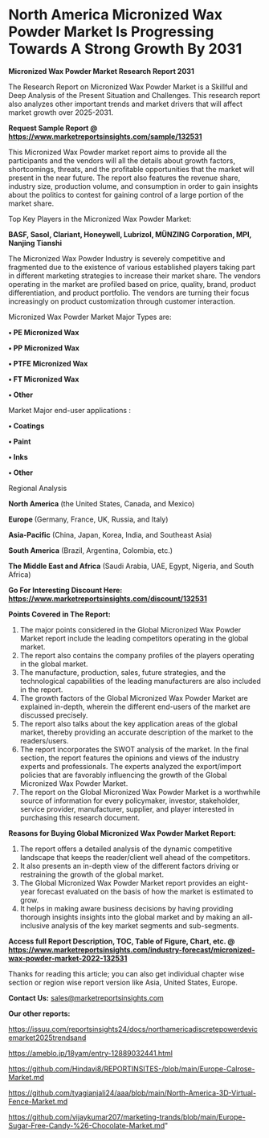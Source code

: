 # North America Micronized Wax Powder Market Is Progressing Towards A Strong Growth By 2031

<strong>Micronized Wax Powder Market Research Report 2031</strong>

The Research Report on Micronized Wax Powder Market is a Skillful and Deep Analysis of the Present Situation and Challenges. This research report also analyzes other important trends and market drivers that will affect market growth over 2025-2031.

<strong>Request Sample Report @ <a href=https://www.marketreportsinsights.com/sample/132531>https://www.marketreportsinsights.com/sample/132531</a></strong>

This Micronized Wax Powder market report aims to provide all the participants and the vendors will all the details about growth factors, shortcomings, threats, and the profitable opportunities that the market will present in the near future. The report also features the revenue share, industry size, production volume, and consumption in order to gain insights about the politics to contest for gaining control of a large portion of the market share.

Top Key Players in the Micronized Wax Powder Market:

<strong>BASF, Sasol, Clariant, Honeywell, Lubrizol, MÜNZING Corporation, MPI, Nanjing Tianshi</strong>

The Micronized Wax Powder Industry is severely competitive and fragmented due to the existence of various established players taking part in different marketing strategies to increase their market share. The vendors operating in the market are profiled based on price, quality, brand, product differentiation, and product portfolio. The vendors are turning their focus increasingly on product customization through customer interaction.

Micronized Wax Powder Market Major Types are:

<strong>• PE Micronized Wax

• PP Micronized Wax

• PTFE Micronized Wax

• FT Micronized Wax

• Other</strong>

Market Major end-user applications :

<strong>• Coatings

• Paint

• Inks

• Other</strong>

Regional Analysis

</u><strong><b>North America</b></strong> (the United States, Canada, and Mexico)

<strong><b>Europe </b></strong>(Germany, France, UK, Russia, and Italy)

<strong><b>Asia-Pacific</b></strong> (China, Japan, Korea, India, and Southeast Asia)

<strong><b>South America</b></strong> (Brazil, Argentina, Colombia, etc.)

<strong><b>The Middle East and Africa</b></strong> (Saudi Arabia, UAE, Egypt, Nigeria, and South Africa)

<strong>Go For Interesting Discount Here: <a href=https://www.marketreportsinsights.com/discount/132531>https://www.marketreportsinsights.com/discount/132531</a></strong>

<strong>Points Covered in The Report:</strong>
<ol>
  <li>The major points considered in the Global Micronized Wax Powder Market report include the leading competitors operating in the global market.</li>
  <li>The report also contains the company profiles of the players operating in the global market.</li>
  <li>The manufacture, production, sales, future strategies, and the technological capabilities of the leading manufacturers are also included in the report.</li>
  <li>The growth factors of the Global Micronized Wax Powder Market are explained in-depth, wherein the different end-users of the market are discussed precisely.</li>
  <li>The report also talks about the key application areas of the global market, thereby providing an accurate description of the market to the readers/users.</li>
  <li>The report incorporates the SWOT analysis of the market. In the final section, the report features the opinions and views of the industry experts and professionals. The experts analyzed the export/import policies that are favorably influencing the growth of the Global Micronized Wax Powder Market.</li>
  <li>The report on the Global Micronized Wax Powder Market is a worthwhile source of information for every policymaker, investor, stakeholder, service provider, manufacturer, supplier, and player interested in purchasing this research document.</li>
</ol>
<strong>Reasons for Buying Global Micronized Wax Powder Market Report:</strong>

<ol>
  <li>The report offers a detailed analysis of the dynamic competitive landscape that keeps the reader/client well ahead of the competitors.</li>
  <li>It also presents an in-depth view of the different factors driving or restraining the growth of the global market.</li>
  <li>The Global Micronized Wax Powder Market report provides an eight-year forecast evaluated on the basis of how the market is estimated to grow.</li>
  <li>It helps in making aware business decisions by having providing thorough insights insights into the global market and by making an all-inclusive analysis of the key market segments and sub-segments.</li>
</ol>
<strong>Access full Report Description, TOC, Table of Figure, Chart, etc. @ <a href=https://www.marketreportsinsights.com/industry-forecast/micronized-wax-powder-market-2022-132531>https://www.marketreportsinsights.com/industry-forecast/micronized-wax-powder-market-2022-132531</a></strong>


Thanks for reading this article; you can also get individual chapter wise section or region wise report version like Asia, United States, Europe.

<strong>Contact Us:</strong>
sales@marketreportsinsights.com

<strong>Our other reports:</strong>

<a href=https://issuu.com/reportsinsights24/docs/northamericadiscretepowerdevicemarket2025trendsand>https://issuu.com/reportsinsights24/docs/northamericadiscretepowerdevicemarket2025trendsand</a>

<a href=https://ameblo.jp/18yam/entry-12889032441.html>https://ameblo.jp/18yam/entry-12889032441.html</a>

<a href=https://github.com/Hindavi8/REPORTINSITES-/blob/main/Europe-Calrose-Market.md>https://github.com/Hindavi8/REPORTINSITES-/blob/main/Europe-Calrose-Market.md</a>

<a href=https://github.com/tyagianjali24/aaa/blob/main/North-America-3D-Virtual-Fence-Market.md>https://github.com/tyagianjali24/aaa/blob/main/North-America-3D-Virtual-Fence-Market.md</a>

<a href=https://github.com/vijaykumar207/marketing-trands/blob/main/Europe-Sugar-Free-Candy-%26-Chocolate-Market.md>https://github.com/vijaykumar207/marketing-trands/blob/main/Europe-Sugar-Free-Candy-%26-Chocolate-Market.md</a>"
